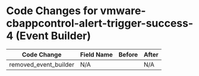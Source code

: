 # Code Changes for vmware-cbappcontrol-alert-trigger-success-4 (Event Builder)

| Code Change | Field Name | Before | After |
|-------------|------------|--------|-------|
| removed_event_builder | N/A |  | N/A |